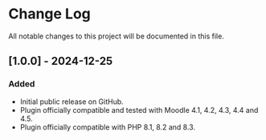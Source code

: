 # Change Log
All notable changes to this project will be documented in this file.

## [1.0.0] - 2024-12-25
### Added
- Initial public release on GitHub.
- Plugin officially compatible and tested with Moodle 4.1, 4.2, 4.3, 4.4 and 4.5.
- Plugin officially compatible with PHP 8.1, 8.2 and 8.3.
